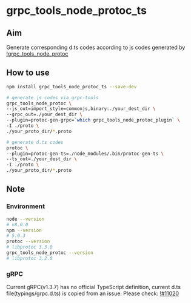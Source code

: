 grpc_tools_node_protoc_ts
=========================

## Aim
Generate corresponding d.ts codes according to js codes generated by [!grpc_tools_node_protoc](https://www.npmjs.com/package/grpc-tools)

## How to use
```bash
npm install grpc_tools_node_protoc_ts --save-dev

# generate js codes via grpc-tools
grpc_tools_node_protoc \
--js_out=import_style=commonjs,binary:./your_dest_dir \
--grpc_out=./your_dest_dir \
--plugin=protoc-gen-grpc=`which grpc_tools_node_protoc_plugin` \
-I ./proto \
./your_proto_dir/*.proto

# generate d.ts codes
protoc \
--plugin=protoc-gen-ts=./node_modules/.bin/protoc-gen-ts \
--ts_out=./your_dest_dir \
-I ./proto \
./your_proto_dir/*.proto
```

## Note
### Environment
```bash
node --version
# v8.0.0
npm --version
# 5.0.3
protoc --version
# libprotoc 3.3.0
grpc_tools_node_protoc --version
# libprotoc 3.2.0
```

### gRPC
Current gRPC(v1.3.7) has no official TypeScript definition, current d.ts file(typings/grpc.d.ts) is copied from an issue.
Please check: [!#11020](https://github.com/grpc/grpc/pull/11020)